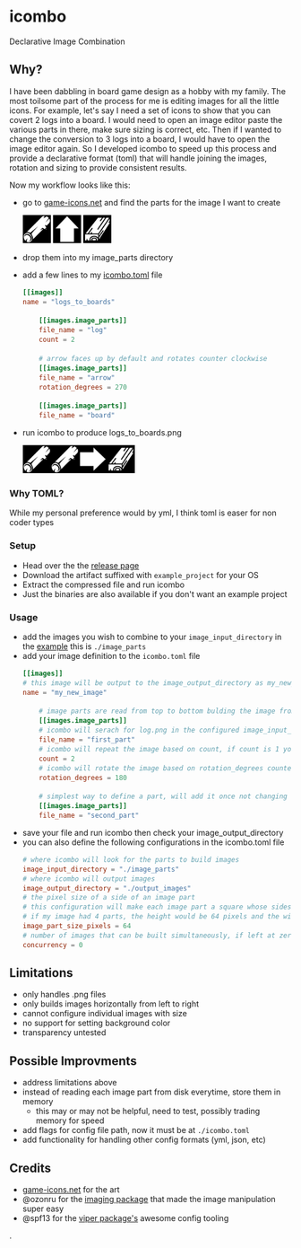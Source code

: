 # icombo

Declarative Image Combination

## Why?

I have been dabbling in board game design as a hobby with my family. The most toilsome part of the process for me is editing images for all the little icons. For example, let's say I need a set of icons to show that you can covert 2 logs into a board. I would need to open an image editor paste the various parts in there, make sure sizing is correct, etc. Then if I wanted to change the conversion to 3 logs into a board, I would have to open the image editor again. So I developed icombo to speed up this process and provide a declarative format (toml) that will handle joining the images, rotation and sizing to provide consistent results.

Now my workflow looks like this:
* go to [game-icons.net](https://game-icons.net/) and find the parts for the image I want to create

    <img src="./example/image_parts/log.png" width="50">
    <img src="./example/image_parts/arrow.png" width="50">
    <img src="./example/image_parts/board.png" width="50">
    
* drop them into my image_parts directory
* add a few lines to my [icombo.toml](./example/icombo.toml) file
    ```toml
    [[images]]
    name = "logs_to_boards"

        [[images.image_parts]]
        file_name = "log"
        count = 2

        # arrow faces up by default and rotates counter clockwise
        [[images.image_parts]]
        file_name = "arrow"
        rotation_degrees = 270

        [[images.image_parts]]
        file_name = "board"
    ```
* run icombo to produce logs_to_boards.png

    <img src="./example/output_images/logs_to_boards.png" width="200">

### Why TOML?
While my personal preference would by yml, I think toml is easer for non coder types

### Setup

* Head over the the [release page](https://github.com/James-Pickett/icombo/releases/latest)
* Download the artifact suffixed with `example_project` for your OS
* Extract the compressed file and run icombo
* Just the binaries are also available if you don't want an example project

### Usage

* add the images you wish to combine to your `image_input_directory` in the [example](https://github.com/James-Pickett/icombo/blob/main/example/icombo.toml#L1) this is `./image_parts`
* add your image definition to the `icombo.toml` file
    ```toml
    [[images]]
    # this image will be output to the image_output_directory as my_new_image.png
    name = "my_new_image"

        # image parts are read from top to bottom bulding the image from left to right
        [[images.image_parts]]
        # icombo will serach for log.png in the configured image_input_directory
        file_name = "first_part"
        # icombo will repeat the image based on count, if count is 1 you can remove this line
        count = 2
        # icombo will rotate the image based on rotation_degrees counter clockwise
        rotation_degrees = 180

        # simplest way to define a part, will add it once not changing rotation
        [[images.image_parts]]
        file_name = "second_part"
    ```
* save your file and run icombo then check your image_output_directory
* you can also define the following configurations in the icombo.toml file
    ```toml
    # where icombo will look for the parts to build images
    image_input_directory = "./image_parts"
    # where icombo will output images
    image_output_directory = "./output_images"
    # the pixel size of a side of an image part
    # this configuration will make each image part a square whose sides are 64 pixels
    # if my image had 4 parts, the height would be 64 pixels and the width 256 pixels (4 * 64)
    image_part_size_pixels = 64
    # number of images that can be built simultaneously, if left at zero icombo will attempt to build all images simultaneously 
    concurrency = 0
    ```


## Limitations
* only handles .png files
* only builds images horizontally from left to right
* cannot configure individual images with size
* no support for setting background color
* transparency untested

## Possible Improvments
* address limitations above
* instead of reading each image part from disk everytime, store them in memory
  - this may or may not be helpful, need to test, possibly trading memory for speed
* add flags for config file path, now it must be at `./icombo.toml`
* add functionality for handling other config formats (yml, json, etc)

## Credits
* [game-icons.net](https://game-icons.net/) for the art
* @ozonru for the [imaging package](https://github.com/disintegration/imaging) that made the image manipulation super easy
* @spf13 for the [viper package's](https://github.com/spf13/viper) awesome config tooling

.